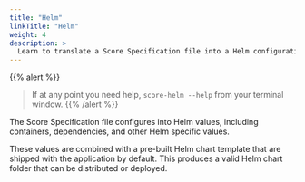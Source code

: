 ```yaml
---
title: "Helm"
linkTitle: "Helm"
weight: 4
description: >
  Learn to translate a Score Specification file into a Helm configuration with the target Score implementation tool.
---
```


{{% alert %}}

> If at any point you need help, `score-helm --help` from your terminal window.
> {{% /alert %}}

The Score Specification file configures into Helm values, including containers, dependencies, and other Helm specific values.

These values are combined with a pre-built Helm chart template that are shipped with the application by default.
This produces a valid Helm chart folder that can be distributed or deployed.

<!-- Helm is a package manager for Kubernetes. >
